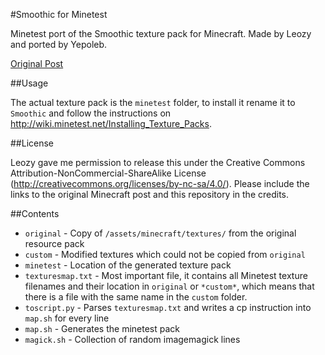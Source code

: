 #Smoothic for Minetest

Minetest port of the Smoothic texture pack for Minecraft.
Made by Leozy and ported by Yepoleb. 

[Original Post](http://www.planetminecraft.com/texture_pack/smoothic/)

##Usage

The actual texture pack is the `minetest` folder, to install it rename it to `Smoothic` 
and follow the instructions on http://wiki.minetest.net/Installing_Texture_Packs.

##License

Leozy gave me permission to release this under the Creative Commons Attribution-NonCommercial-ShareAlike License 
(http://creativecommons.org/licenses/by-nc-sa/4.0/). Please include the links to the original Minecraft post and 
this repository in the credits.

##Contents

* `original` - Copy of `/assets/minecraft/textures/` from the original resource pack
* `custom` - Modified textures which could not be copied from `original`
* `minetest` - Location of the generated texture pack
* `texturesmap.txt` - Most important file, it contains all Minetest texture filenames 
  and their location in `original` or `*custom*`, which means that there is a file with 
  the same name in the `custom` folder.
* `toscript.py` - Parses `texturesmap.txt` and writes a cp instruction 
  into `map.sh` for every line
* `map.sh` - Generates the minetest pack
* `magick.sh` - Collection of random imagemagick lines
